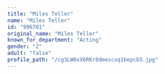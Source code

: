 ```yaml
---
title: "Miles Teller"
name: "Miles Teller"
id: "996701"
original_name: "Miles Teller"
known_for_department: "Acting"
gender: "2"
adult: "false"
profile_path: "/cg3LW0xX6RKr8dmescxq1bepcb5.jpg"
---
```

